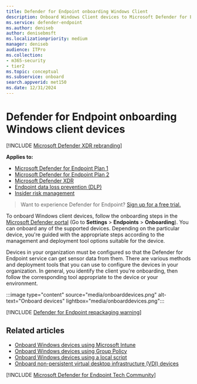 ```yaml
---
title: Defender for Endpoint onboarding Windows Client
description: Onboard Windows Client devices to Microsoft Defender for Endpoint.
ms.service: defender-endpoint
ms.author: deniseb
author: denisebmsft
ms.localizationpriority: medium
manager: deniseb
audience: ITPro
ms.collection: 
- m365-security
- tier2
ms.topic: conceptual
ms.subservice: onboard
search.appverid: met150
ms.date: 12/31/2024
---
```


# Defender for Endpoint onboarding Windows client devices

[!INCLUDE [Microsoft Defender XDR rebranding](../includes/microsoft-defender.md)]

**Applies to:**

- [Microsoft Defender for Endpoint Plan 1](microsoft-defender-endpoint.md)
- [Microsoft Defender for Endpoint Plan 2](microsoft-defender-endpoint.md)
- [Microsoft Defender XDR](/defender-xdr)
- [Endpoint data loss prevention (DLP)](/microsoft-365/compliance/endpoint-dlp-learn-about)
- [Insider risk management](/microsoft-365/compliance/insider-risk-management)

> Want to experience Defender for Endpoint? [Sign up for a free trial.](https://go.microsoft.com/fwlink/p/?linkid=2225630&clcid=0x409&culture=en-us&country=us)

To onboard Windows client devices, follow the onboarding steps in the [Microsoft Defender portal](https://security.microsoft.com) (Go to **Settings** > **Endpoints** > **Onboarding**). You can onboard any of the supported devices. Depending on the particular device, you're guided with the appropriate steps according to the management and deployment tool options suitable for the device.

Devices in your organization must be configured so that the Defender for Endpoint service can get sensor data from them. There are various methods and deployment tools that you can use to configure the devices in your organization. In general, you identify the client you're onboarding, then follow the corresponding tool appropriate to the device or your environment.

:::image type="content" source="media/onboarddevices.png" alt-text="Onboard devices" lightbox="media/onboarddevices.png":::

[!INCLUDE [Defender for Endpoint repackaging warning](../includes/repackaging-warning.md)]

## Related articles

- [Onboard Windows devices using Microsoft Intune](configure-endpoints-mdm.md)
- [Onboard Windows devices using Group Policy](configure-endpoints-gp.md)
- [Onboard Windows devices using a local script](configure-endpoints-script.md)
- [Onboard non-persistent virtual desktop infrastructure (VDI) devices](configure-endpoints-vdi.md)

[!INCLUDE [Microsoft Defender for Endpoint Tech Community](../includes/defender-mde-techcommunity.md)]
